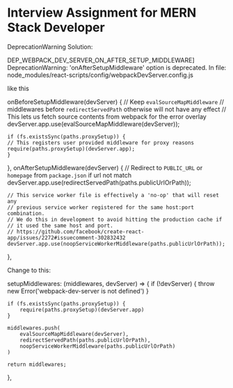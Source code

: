 # Interview Assignment for MERN Stack Developer



DeprecationWarning Solution:

DEP_WEBPACK_DEV_SERVER_ON_AFTER_SETUP_MIDDLEWARE]
DeprecationWarning: 'onAfterSetupMiddleware' option is deprecated.
In file: node_modules/react-scripts/config/webpackDevServer.config.js

like this

onBeforeSetupMiddleware(devServer) {
// Keep `evalSourceMapMiddleware`
// middlewares before `redirectServedPath` otherwise will not have any effect
// This lets us fetch source contents from webpack for the error overlay
devServer.app.use(evalSourceMapMiddleware(devServer));

    if (fs.existsSync(paths.proxySetup)) {
    // This registers user provided middleware for proxy reasons
    require(paths.proxySetup)(devServer.app);
    }
},
onAfterSetupMiddleware(devServer) {
// Redirect to `PUBLIC_URL` or `homepage` from `package.json` if url not match
devServer.app.use(redirectServedPath(paths.publicUrlOrPath));

    // This service worker file is effectively a 'no-op' that will reset any
    // previous service worker registered for the same host:port combination.
    // We do this in development to avoid hitting the production cache if
    // it used the same host and port.
    // https://github.com/facebook/create-react-app/issues/2272#issuecomment-302832432
    devServer.app.use(noopServiceWorkerMiddleware(paths.publicUrlOrPath));
},

Change to this:

setupMiddlewares: (middlewares, devServer) => {
if (!devServer) {
throw new Error('webpack-dev-server is not defined')
}

    if (fs.existsSync(paths.proxySetup)) {
        require(paths.proxySetup)(devServer.app)
    }

    middlewares.push(
        evalSourceMapMiddleware(devServer),
        redirectServedPath(paths.publicUrlOrPath),
        noopServiceWorkerMiddleware(paths.publicUrlOrPath)
    )

    return middlewares;
},
